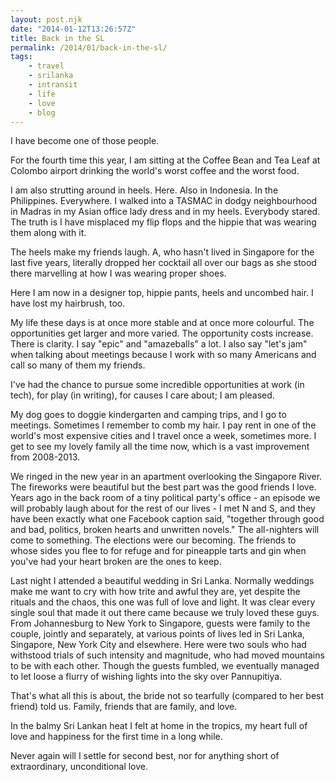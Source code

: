 ```yaml
---
layout: post.njk
date: "2014-01-12T13:26:57Z"
title: Back in the SL
permalink: /2014/01/back-in-the-sl/
tags:
    - travel
    - srilanka
    - intransit
    - life
    - love
    - blog
---
```


I have become one of those people.

For the fourth time this year, I am sitting at the Coffee Bean and Tea Leaf at Colombo airport drinking the world's worst coffee and the worst food.

I am also strutting around in heels. Here. Also in Indonesia. In the Philippines. Everywhere. I walked into a TASMAC in dodgy neighbourhood in Madras in my Asian office lady dress and in my heels. Everybody stared. The truth is I have misplaced my flip flops and the hippie that was wearing them along with it.

The heels make my friends laugh. A, who hasn't lived in Singapore for the last five years, literally dropped her cocktail all over our bags as she stood there marvelling at how I was wearing proper shoes.

Here I am now in a designer top, hippie pants, heels and uncombed hair. I have lost my hairbrush, too.

My life these days is at once more stable and at once more colourful. The opportunities get larger and more varied. The opportunity costs increase. There is clarity. I say "epic" and "amazeballs" a lot. I also say "let's jam" when talking about meetings because I work with so many Americans and call so many of them my friends.

I've had the chance to pursue some incredible opportunities at work (in tech), for play (in writing), for causes I care about; I am pleased.

My dog goes to doggie kindergarten and camping trips, and I go to meetings. Sometimes I remember to comb my hair. I pay rent in one of the world's most expensive cities and I travel once a week, sometimes more. I get to see my lovely family all the time now, which is a vast improvement from 2008-2013.

We ringed in the new year in an apartment overlooking the Singapore River. The fireworks were beautiful but the best part was the good friends I love. Years ago in the back room of a tiny political party's office - an episode we will probably laugh about for the rest of our lives - I met N and S, and they have been exactly what one Facebook caption said, "together through good and bad, politics, broken hearts and unwritten novels." The all-nighters will come to something. The elections were our becoming. The friends to whose sides you flee to for refuge and for pineapple tarts and gin when you've had your heart broken are the ones to keep.

Last night I attended a beautiful wedding in Sri Lanka. Normally weddings make me want to cry with how trite and awful they are, yet despite the rituals and the chaos, this one was full of love and light. It was clear every single soul that made it out there came because we truly loved these guys. From Johannesburg to New York to Singapore, guests were family to the couple, jointly and separately, at various points of lives led in Sri Lanka, Singapore, New York City and elsewhere. Here were two souls who had withstood trials of such intensity and magnitude, who had moved mountains to be with each other. Though the guests fumbled, we eventually managed to let loose a flurry of wishing lights into the sky over Pannupitiya.

That's what all this is about, the bride not so tearfully (compared to her best friend) told us. Family, friends that are family, and love.

In the balmy Sri Lankan heat I felt at home in the tropics, my heart full of love and happiness for the first time in a long while.

Never again will I settle for second best, nor for anything short of extraordinary, unconditional love.
